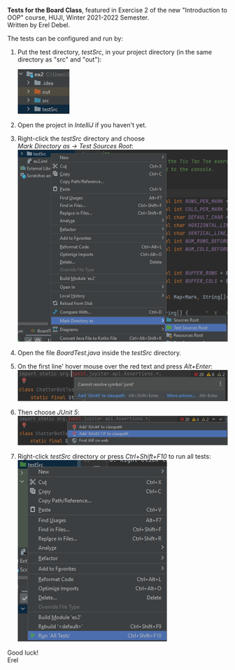 <B>Tests for the Board Class</B>,
featured in Exercise 2 of the new "Introduction to OOP" course,
HUJI, Winter 2021-2022 Semester. \
Written by Erel Debel.

The tests can be configured and run by:
1. Put the test directory, _testSrc_, in your project directory (in the same directory as "src" and "out"):

    ![img_1.png](screenshots/img_1.png)
2. Open the project in _IntelliJ_ if you haven't yet. 
3. Right-click the _testSrc_ directory and choose  
  _Mark Directory as -> Test Sources Root_:![img_2.png](screenshots/img_2.png)
4. Open the file _BoardTest.java_ inside the _testSrc_ directory.
5. On the first line' hover mouse over the red text and press _Alt+Enter_:![img_3.png](screenshots/img_3.png)
6. Then choose _JUnit 5_:
  ![img_4.png](screenshots/img_4.png)
7. Right-click _testSrc_ directory or press _Ctrl+Shift+F10_ to run all tests:
![img_5.png](screenshots/img_5.png)


Good luck!\
Erel
